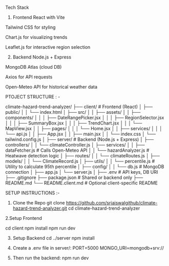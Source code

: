 Tech Stack
1. Frontend
React with Vite

Tailwind CSS for styling

Chart.js for visualizing trends

Leaflet.js for interactive region selection

2. Backend
Node.js + Express

MongoDB Atlas (cloud DB)

Axios for API requests

Open-Meteo API for historical weather data

PTOJECT STRUCTURE : - 


climate-hazard-trend-analyzer/
├── client/                       # Frontend (React)
│   ├── public/
│   │   └── index.html
│   ├── src/
│   │   ├── assets/
│   │   ├── components/
│   │   │   ├── DateRangePicker.jsx
│   │   │   ├── RegionSelector.jsx
│   │   │   ├── SummaryBox.jsx
│   │   │   ├── TrendChart.jsx
│   │   │   └── MapView.jsx
│   │   ├── pages/
│   │   │   └── Home.jsx
│   │   ├── services/
│   │   │   └── api.js
│   │   ├── App.jsx
│   │   ├── main.jsx
│   │   └── index.css
│   └── tailwind.config.js
│
├── server/                      # Backend (Node.js + Express)
│   ├── controllers/
│   │   └── climateController.js
│   ├── services/
│   │   ├── dataFetcher.js       # Calls Open-Meteo API
│   │   └── hazardAnalyzer.js    # Heatwave detection logic
│   ├── routes/
│   │   └── climateRoutes.js
│   ├── models/
│   │   └── ClimateRecord.js
│   ├── utils/
│   │   └── percentile.js        # Utility to calculate 95th percentile
│   ├── config/
│   │   └── db.js                # MongoDB connection
│   ├── app.js
│   └── server.js
│
├── .env                         # API keys, DB URI
├── .gitignore
├── package.json                 # Shared or backend only
├── README.md
└── README.client.md             # Optional client-specific README


SETUP INSTRUCTIONS :-
 1. Clone the Repo
    git clone https://github.com/srjaiswalgithub/climate-hazard-trend-analyzer.git
    cd climate-hazard-trend-analyzer

2.Setup Frontend

  cd client
  npm install
  npm run dev

3. Setup Backend
   cd ../server
   npm install

4. Create a .env file in server/:
   PORT=5000
   MONGO_URI=mongodb+srv://<your-db-uri>

5. Then run the backend:
    npm run dev
